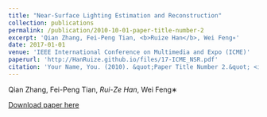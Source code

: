 ```yaml
---
title: "Near-Surface Lighting Estimation and Reconstruction"
collection: publications
permalink: /publication/2010-10-01-paper-title-number-2
excerpt: 'Qian Zhang, Fei-Peng Tian, <b>Ruize Han</b>, Wei Feng∗'
date: 2017-01-01
venue: 'IEEE International Conference on Multimedia and Expo (ICME)'
paperurl: 'http://HanRuize.github.io/files/17-ICME_NSR.pdf'
citation: 'Your Name, You. (2010). &quot;Paper Title Number 2.&quot; <i>Journal 1</i>. 1(2).'
---
```

Qian Zhang, Fei-Peng Tian, <i>Rui-Ze Han</i>, Wei Feng∗

[Download paper here](http://HanRuize.github.io/files/17-ICME_NSR.pdf)

